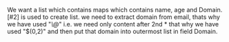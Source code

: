 We want a list which contains maps which contains name, age and Domain.
[#2] is used to create list.
we need to extract domain from email, thats why we have used "*\\@*" i.e. we need only content after 2nd * that why we have used "$(0,2)" and then put that domain into outermost list in field Domain.